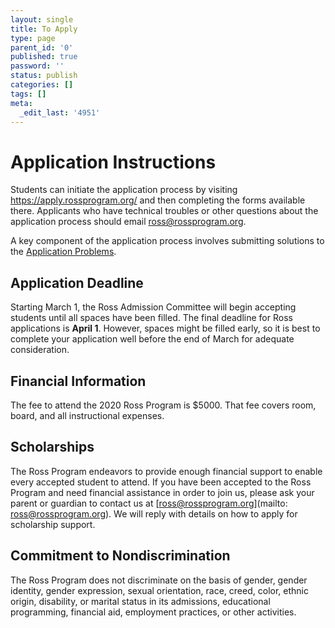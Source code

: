```yaml
---
layout: single
title: To Apply
type: page
parent_id: '0'
published: true
password: ''
status: publish
categories: []
tags: []
meta:
  _edit_last: '4951'
---
```


# Application Instructions

Students can initiate the application process by visiting <a
href="https://apply.rossprogram.org/">https://apply.rossprogram.org/</a>
and then completing the forms available there.  Applicants who have 
technical troubles or other questions about the application
process should email 
<a href="mailto:ross@rossprogram.org">ross@rossprogram.org</a>.

A key component of the application process involves submitting
solutions to the <a href="/students/application-problems.pdf">Application
Problems</a>.

## Application Deadline

Starting March 1, the Ross Admission Committee will begin accepting
students until all spaces have been filled.    The final deadline for
Ross applications is <b>April 1</b>. However, spaces might be filled
early, so it is best to complete your application well before the end
of March for adequate consideration.
  


## Financial Information

The fee to attend the 2020 Ross Program  is $5000. That fee covers 
room, board, and all instructional expenses. 

## Scholarships

The Ross Program endeavors to provide enough financial support to
enable every accepted student to attend. If you have been accepted to
the Ross Program and need financial assistance in order to join us,
please ask your parent or guardian to contact us at
[ross@rossprogram.org](mailto: ross@rossprogram.org). We will reply
with details on how to apply for scholarship support.

## Commitment to Nondiscrimination

The Ross Program does not discriminate on the basis of gender, gender
identity, gender expression, sexual orientation, race, creed, color,
ethnic origin, disability, or marital status in its admissions,
educational programming, financial aid, employment practices, or other
activities.


